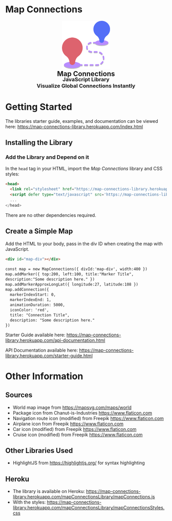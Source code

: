 # Map Connections
<div style="text-align:center; margin-bottom:15px">
  <a href="https://map-connections-library.herokuapp.com/index.html">
    <img src="./pub/route.png" width=150/>
  </a>
  <h2 style="margin:0px">Map Connections</h2>
  <h3 style="margin:0px; margin-top:-5px">JavaScript Library</h3>
  <h3 style="margin:0px;">Visualize Global Connections Instantly
</h3>
</div>


# Getting Started
The libraries starter guide, examples, and documentation can be viewed here: https://map-connections-library.herokuapp.com/index.html

## Installing the Library
### Add the Library and Depend on it
In the `head` tag in your HTML, import the <i>Map Connections</i> library and CSS styles:
```html
<head>
  <link rel="stylesheet" href="https://map-connections-library.herokuapp.com/mapConnectionsLibrary/mapConnectionsStyles.css">
  <script defer type="text/javascript" src='https://map-connections-library.herokuapp.com/mapConnectionsLibrary/mapConnections.js'>
  ...
</head>
```

There are no other dependencies required.

## Create a Simple Map
Add the HTML to your body, pass in the div ID when creating the map with JavaScript.
```html
<div id="map-div"></div>
```
```JS
const map = new MapConnections({ divId:'map-div', width:400 })
map.addMarker({ top:200, left:100, title:"Marker Title", description:"Some description here." })
map.addMarkerApproxLongLat({ longitude:27, latitude:108 })
map.addConnection({
  markerIndexStart: 0,
  markerIndexEnd: 1,
  animationDuration: 5000,
  iconColor: 'red',
  title: "Connection Title",
  description: "Some description here."
})
```
Starter Guide available here: https://map-connections-library.herokuapp.com/api-documentation.html

API Documentation available here: https://map-connections-library.herokuapp.com/starter-guide.html

# Other Information
## Sources
* World map image from https://mapsvg.com/maps/world
* Package icon from Chanut-is-Industries https://www.flaticon.com
* Navigation route icon (modified) from Freepik https://www.flaticon.com
* Airplane icon from Freepik https://www.flaticon.com
* Car icon (modified) from Freepik https://www.flaticon.com
* Cruise icon (modified) from Freepik https://www.flaticon.com

## Other Libraries Used
* HighlightJS from https://highlightjs.org/ for syntax highlighting

## Heroku
* The library is available on Heroku: https://map-connections-library.herokuapp.com/mapConnectionsLibrary/mapConnections.js
* With the styles: https://map-connections-library.herokuapp.com/mapConnectionsLibrary/mapConnectionsStyles.css